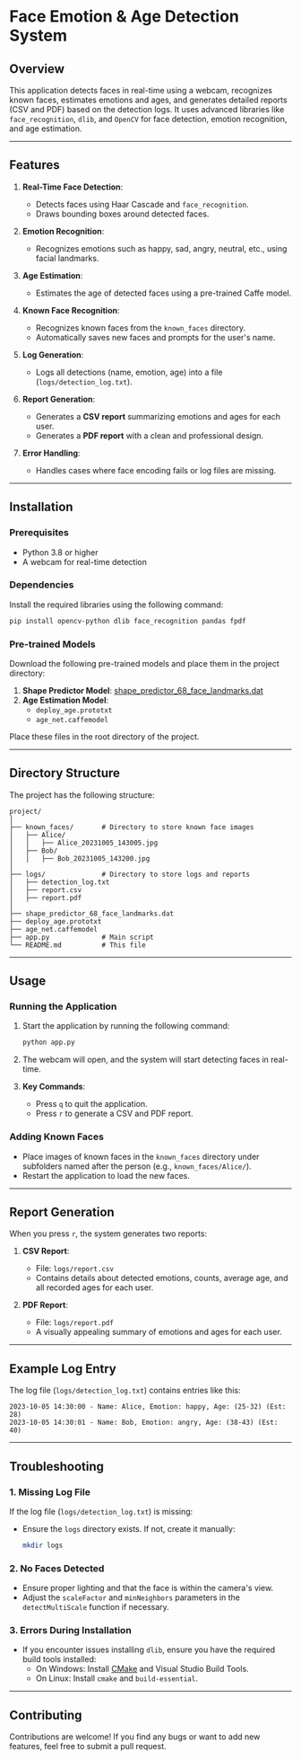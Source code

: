 # Face Emotion & Age Detection System

## Overview
This application detects faces in real-time using a webcam, recognizes known faces, estimates emotions and ages, and generates detailed reports (CSV and PDF) based on the detection logs. It uses advanced libraries like `face_recognition`, `dlib`, and `OpenCV` for face detection, emotion recognition, and age estimation.

---

## Features
1. **Real-Time Face Detection**:
   - Detects faces using Haar Cascade and `face_recognition`.
   - Draws bounding boxes around detected faces.

2. **Emotion Recognition**:
   - Recognizes emotions such as happy, sad, angry, neutral, etc., using facial landmarks.

3. **Age Estimation**:
   - Estimates the age of detected faces using a pre-trained Caffe model.

4. **Known Face Recognition**:
   - Recognizes known faces from the `known_faces` directory.
   - Automatically saves new faces and prompts for the user's name.

5. **Log Generation**:
   - Logs all detections (name, emotion, age) into a file (`logs/detection_log.txt`).

6. **Report Generation**:
   - Generates a **CSV report** summarizing emotions and ages for each user.
   - Generates a **PDF report** with a clean and professional design.

7. **Error Handling**:
   - Handles cases where face encoding fails or log files are missing.

---

## Installation

### Prerequisites
- Python 3.8 or higher
- A webcam for real-time detection

### Dependencies
Install the required libraries using the following command:

```bash
pip install opencv-python dlib face_recognition pandas fpdf
```

### Pre-trained Models
Download the following pre-trained models and place them in the project directory:
1. **Shape Predictor Model**: [shape_predictor_68_face_landmarks.dat](http://dlib.net/files/shape_predictor_68_face_landmarks.dat.bz2)
2. **Age Estimation Model**:
   - `deploy_age.prototxt`
   - `age_net.caffemodel`

Place these files in the root directory of the project.

---

## Directory Structure
The project has the following structure:
```
project/
│
├── known_faces/       # Directory to store known face images
│   ├── Alice/
│   │   ├── Alice_20231005_143005.jpg
│   ├── Bob/
│   │   ├── Bob_20231005_143200.jpg
│
├── logs/              # Directory to store logs and reports
│   ├── detection_log.txt
│   ├── report.csv
│   ├── report.pdf
│
├── shape_predictor_68_face_landmarks.dat
├── deploy_age.prototxt
├── age_net.caffemodel
├── app.py             # Main script
└── README.md          # This file
```

---

## Usage

### Running the Application
1. Start the application by running the following command:
   ```bash
   python app.py
   ```

2. The webcam will open, and the system will start detecting faces in real-time.

3. **Key Commands**:
   - Press `q` to quit the application.
   - Press `r` to generate a CSV and PDF report.

### Adding Known Faces
- Place images of known faces in the `known_faces` directory under subfolders named after the person (e.g., `known_faces/Alice/`).
- Restart the application to load the new faces.

---

## Report Generation
When you press `r`, the system generates two reports:
1. **CSV Report**:
   - File: `logs/report.csv`
   - Contains details about detected emotions, counts, average age, and all recorded ages for each user.

2. **PDF Report**:
   - File: `logs/report.pdf`
   - A visually appealing summary of emotions and ages for each user.

---

## Example Log Entry
The log file (`logs/detection_log.txt`) contains entries like this:
```
2023-10-05 14:30:00 - Name: Alice, Emotion: happy, Age: (25-32) (Est: 28)
2023-10-05 14:30:01 - Name: Bob, Emotion: angry, Age: (38-43) (Est: 40)
```

---

## Troubleshooting

### 1. Missing Log File
If the log file (`logs/detection_log.txt`) is missing:
- Ensure the `logs` directory exists. If not, create it manually:
  ```bash
  mkdir logs
  ```

### 2. No Faces Detected
- Ensure proper lighting and that the face is within the camera's view.
- Adjust the `scaleFactor` and `minNeighbors` parameters in the `detectMultiScale` function if necessary.

### 3. Errors During Installation
- If you encounter issues installing `dlib`, ensure you have the required build tools installed:
  - On Windows: Install [CMake](https://cmake.org/) and Visual Studio Build Tools.
  - On Linux: Install `cmake` and `build-essential`.

---

## Contributing
Contributions are welcome! If you find any bugs or want to add new features, feel free to submit a pull request.